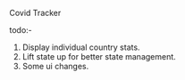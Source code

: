 Covid Tracker

todo:-

1. Display individual country stats.
2. Lift state up for better state management.
3. Some ui changes.
